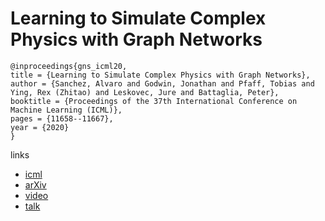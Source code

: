# Learning to Simulate Complex Physics with Graph Networks

```
@inproceedings{gns_icml20,
title = {Learning to Simulate Complex Physics with Graph Networks},
author = {Sanchez, Alvaro and Godwin, Jonathan and Pfaff, Tobias and Ying, Rex (Zhitao) and Leskovec, Jure and Battaglia, Peter},
booktitle = {Proceedings of the 37th International Conference on Machine Learning (ICML)},
pages = {11658--11667},
year = {2020}
}
```

links
- [icml](https://proceedings.icml.cc/book/4322.pdf)
- [arXiv](https://arxiv.org/abs/2002.09405)
- [video](https://slideslive.com/38928579)
- [talk](https://www.youtube.com/watch?v=8v27_jzNynM)
